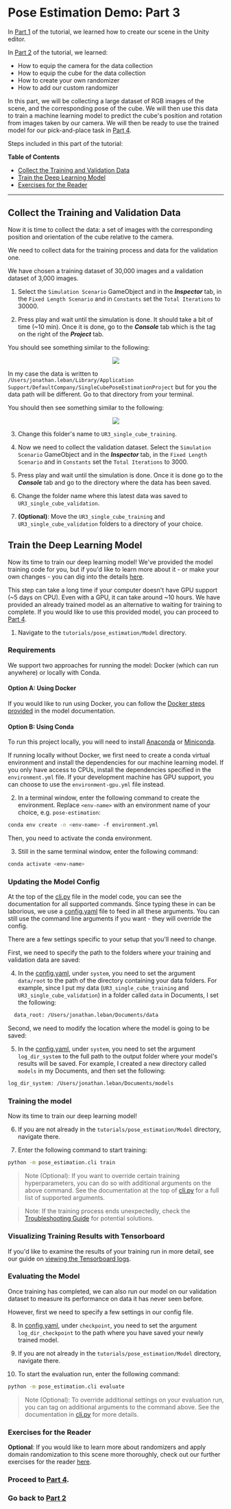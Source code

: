 # Pose Estimation Demo: Part 3

In [Part 1](1_set_up_the_scene.md) of the tutorial, we learned how to create our scene in the Unity editor.

In [Part 2](2_set_up_the_data_collection_scene.md) of the tutorial, we learned:
* How to equip the camera for the data collection
* How to equip the cube for the data collection 
* How to create your own randomizer 
* How to add our custom randomizer

In this part, we will be collecting a large dataset of RGB images of the scene, and the corresponding pose of the cube. We will then use this data to train a machine learning model to predict the cube's position and rotation from images taken by our camera. We will then be ready to use the trained model for our pick-and-place task in [Part 4](4_pick_and_place.md).

Steps included in this part of the tutorial:

**Table of Contents**
  - [Collect the Training and Validation Data](#step-1)
  - [Train the Deep Learning Model](#step-2)
  - [Exercises for the Reader](#exercises-for-the-reader)

---

## <a name="step-1">Collect the Training and Validation Data</a>

Now it is time to collect the data: a set of images with the corresponding position and orientation of the cube relative to the camera.

We need to collect data for the training process and data for the validation one. 

We have chosen a training dataset of 30,000 images and a validation dataset of 3,000 images. 

1. Select the `Simulation Scenario` GameObject and in the _**Inspector**_ tab, in the `Fixed Length Scenario` and in `Constants` set the `Total Iterations` to 30000.

2. Press play and wait until the simulation is done. It should take a bit of time (~10 min). Once it is done, go to the _**Console**_ tab which is the tag on the right of the _**Project**_ tab. 

You should see something similar to the following: 

<p align="center">
<img src="Images/3_saved_data.png"/>
</p>

In my case the data is written to `/Users/jonathan.leban/Library/Application Support/DefaultCompany/SingleCubePoseEstimationProject` but for you the data path will be different. Go to that directory from your terminal.

You should then see something similar to the following: 
<p align="center">
<img src="Images/3_data_logs.png"/>
</p>

3. Change this folder's name to `UR3_single_cube_training`. 

4. Now we need to collect the validation dataset. Select the `Simulation Scenario` GameObject and in the _**Inspector**_ tab, in the `Fixed Length Scenario` and in `Constants` set the `Total Iterations` to 3000.

5. Press play and wait until the simulation is done. Once it is done go to the _**Console**_ tab and go to the directory where the data has been saved. 

6. Change the folder name where this latest data was saved to `UR3_single_cube_validation`. 

7. **(Optional)**: Move the `UR3_single_cube_training` and `UR3_single_cube_validation` folders to a directory of your choice.  


## <a name="step-2">Train the Deep Learning Model</a>
Now its time to train our deep learning model! We've provided the model training code for you, but if you'd like to learn more about it - or make your own changes - you can dig into the details [here](../Model).

This step can take a long time if your computer doesn't have GPU support (~5 days on CPU). Even with a GPU, it can take around ~10 hours. We have provided an already trained model as an alternative to waiting for training to complete. If you would like to use this provided model, you can proceed to [Part 4](4_pick_and_place.md).

1. Navigate to the `tutorials/pose_estimation/Model` directory.

### Requirements

We support two approaches for running the model: Docker (which can run anywhere) or locally with Conda. 

#### Option A: Using Docker
If you would like to run using Docker, you can follow the [Docker steps provided](../Model/documentation/running_on_docker.md) in the model documentation.


#### Option B: Using Conda 
To run this project locally, you will need to install [Anaconda](https://docs.anaconda.com/anaconda/install/) or [Miniconda](https://docs.conda.io/en/latest/miniconda.html). 

If running locally without Docker, we first need to create a conda virtual environment and install the dependencies for our machine learning model. If you only have access to CPUs, install the dependencies specified in the `environment.yml` file. If your development machine has GPU support, you can choose to use the `environment-gpu.yml` file instead.

2. In a terminal window, enter the following command to create the environment. Replace `<env-name>` with an environment name of your choice, e.g. `pose-estimation`:
```bash
conda env create -n <env-name> -f environment.yml
```

Then, you need to activate the conda environment.

3. Still in the same terminal window, enter the following command:
```bash
conda activate <env-name>
```

### Updating the Model Config

At the top of the [cli.py](../Model/pose_estimation/cli.py) file in the model code, you can see the documentation for all supported commands. Since typing these in can be laborious, we use a [config.yaml](../Model/config.yaml) file to feed in all these arguments. You can still use the command line arguments if you want - they will override the config. 

There are a few settings specific to your setup that you'll need to change.

First, we need to specify the path to the folders where your training and validation data are saved:

4. In the [config.yaml](../Model/config.yaml), under `system`, you need to set the argument `data/root` to the path of the  directory containing your data folders. For example, since I put my data (`UR3_single_cube_training` and `UR3_single_cube_validation`) in a folder called `data` in Documents, I set the following:
```bash
  data_root: /Users/jonathan.leban/Documents/data
```

Second, we need to modify the location where the model is going to be saved: 

5. In the [config.yaml](../Model/config.yaml), under `system`, you need to set the argument `log_dir_system` to the full path to the output folder where your model's results will be saved. For example, I created a new directory called `models` in my Documents, and then set the following:
```bash
log_dir_system: /Users/jonathan.leban/Documents/models
```

### Training the model
Now its time to train our deep learning model!

6. If you are not already in the `tutorials/pose_estimation/Model` directory, navigate there. 

7. Enter the following command to start training: 
```bash 
python -m pose_estimation.cli train 
```

>Note (Optional): If you want to override certain training hyperparameters, you can do so with additional arguments on the above command. See the documentation at the top of [cli.py](../Model/pose_estimation/cli.py) for a full list of supported arguments.

>Note: If the training process ends unexpectedly, check the [Troubleshooting Guide](troubleshooting.md) for potential solutions.

### Visualizing Training Results with Tensorboard
If you'd like to examine the results of your training run in more detail, see our guide on [viewing the Tensorboard logs](tensorboard.md).

### Evaluating the Model
Once training has completed, we can also run our model on our validation dataset to measure its performance on data it has never seen before. 

However, first we need to specify a few settings in our config file.

8. In [config.yaml](../Model/config.yaml), under `checkpoint`, you need to set the argument `log_dir_checkpoint` to the path where you have saved your newly trained model.

9. If you are not already in the `tutorials/pose_estimation/Model` directory, navigate there.

10. To start the evaluation run, enter the following command: 
```bash 
python -m pose_estimation.cli evaluate 
```

>Note (Optional): To override additional settings on your evaluation run, you can tag on additional arguments to the command above. See the documentation in [cli.py](../Model/pose_estimation/cli.py) for more details.


### Exercises for the Reader
**Optional**: If you would like to learn more about randomizers and apply domain randomization to this scene more thoroughly, check out our further exercises for the reader [here](5_more_randomizers.md).

### Proceed to [Part 4](4_pick_and_place.md).

### 

### Go back to [Part 2](2_set_up_the_data_collection_scene.md)

